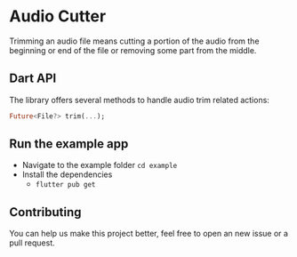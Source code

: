 # Audio Cutter

Trimming an audio file means cutting a portion of the audio from the beginning or end of the file or removing some part from the middle.

## Dart API

The library offers several methods to handle audio trim related actions:

```dart
Future<File?> trim(...);
```

## Run the example app

- Navigate to the example folder `cd example`
- Install the dependencies
  - `flutter pub get`

## Contributing

You can help us make this project better, feel free to open an new issue or a pull request.

